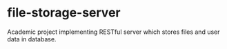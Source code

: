 # file-storage-server

Academic project implementing RESTful server which stores files and user data in database.

